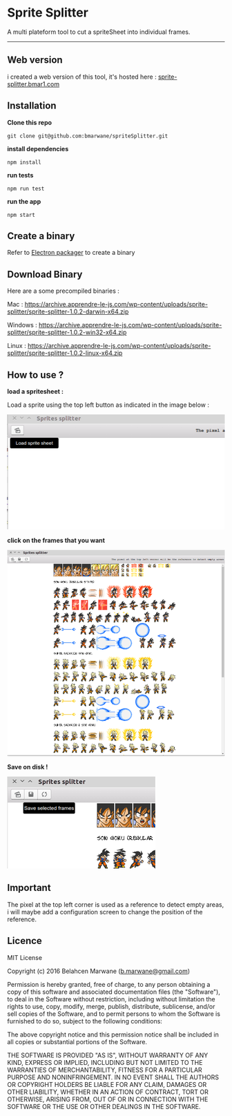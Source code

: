 Sprite Splitter
===================

A multi plateform tool to cut a spriteSheet into individual frames.

----------

Web version
-----------

i created a web version of this tool, it's hosted here : [sprite-splitter.bmar1.com](https://sprite-splitter.bmar1.com/)

Installation
-------------
**Clone this repo**
```
git clone git@github.com:bmarwane/spriteSplitter.git
```
**install dependencies**
```
npm install
```
**run tests**
```
npm run test
```
**run the app**
```
npm start
```

Create a binary
---------------

Refer to [Electron packager](https://github.com/electron-userland/electron-packager) to create a binary

Download Binary
---------------

Here are a some precompiled binaries :

Mac : https://archive.apprendre-le-js.com/wp-content/uploads/sprite-splitter/sprite-splitter-1.0.2-darwin-x64.zip

Windows : https://archive.apprendre-le-js.com/wp-content/uploads/sprite-splitter/sprite-splitter-1.0.2-win32-x64.zip

Linux : https://archive.apprendre-le-js.com/wp-content/uploads/sprite-splitter/sprite-splitter-1.0.2-linux-x64.zip


How to use ?
------------

**load a spritesheet :**

Load a sprite using the top left button as indicated in the image below :


![](/Screenshots/load_sprite.png?raw=true)

**click on the frames that you want**

![](/Screenshots/choose_frame.png?raw=true)

**Save on disk !**

![](/Screenshots/save_frames.png?raw=true)



Important
---------

The pixel at the top left corner is used as a reference to detect empty areas, i will maybe add a configuration screen to change the position of the reference.


Licence
-------

MIT License

Copyright (c) 2016 Belahcen Marwane (b.marwane@gmail.com)

Permission is hereby granted, free of charge, to any person obtaining a copy
of this software and associated documentation files (the "Software"), to deal
in the Software without restriction, including without limitation the rights
to use, copy, modify, merge, publish, distribute, sublicense, and/or sell
copies of the Software, and to permit persons to whom the Software is
furnished to do so, subject to the following conditions:

The above copyright notice and this permission notice shall be included in all
copies or substantial portions of the Software.

THE SOFTWARE IS PROVIDED "AS IS", WITHOUT WARRANTY OF ANY KIND, EXPRESS OR
IMPLIED, INCLUDING BUT NOT LIMITED TO THE WARRANTIES OF MERCHANTABILITY,
FITNESS FOR A PARTICULAR PURPOSE AND NONINFRINGEMENT. IN NO EVENT SHALL THE
AUTHORS OR COPYRIGHT HOLDERS BE LIABLE FOR ANY CLAIM, DAMAGES OR OTHER
LIABILITY, WHETHER IN AN ACTION OF CONTRACT, TORT OR OTHERWISE, ARISING FROM,
OUT OF OR IN CONNECTION WITH THE SOFTWARE OR THE USE OR OTHER DEALINGS IN THE
SOFTWARE.
